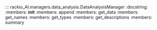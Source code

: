 ::: rackio_AI.managers.data_analysis.DataAnalysisManager
    :docstring:
    :members: __init__
    :members: append
    :members: get_data
    :members: get_names
    :members: get_types
    :members: get_descriptions
    :members: summary